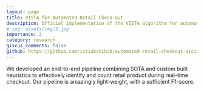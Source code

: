 ```yaml
---
layout: page
title: VISTA for Automated Retail Check-out
description: Official implementation of the VISTA algorithm for automated retail check-out.
# img: assets/img/3.jpg
importance: 2
category: research
giscus_comments: false
github: https://github.com/istiakshihab/automated-retail-checkout-aicity22
---
```

We developed an end-to-end pipeline combining SOTA and custom built heuristics to effectively identify and count retail product during real-time checkout. Our pipeline is amazingly light-weight, with a sufficient F1-score.
